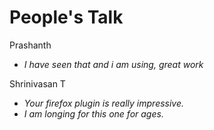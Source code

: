# People's Talk #

Prashanth
  * _I have seen that and i am using, great work_

Shrinivasan T
  * _Your firefox plugin is really impressive._
  * _I am longing for this one for ages._



